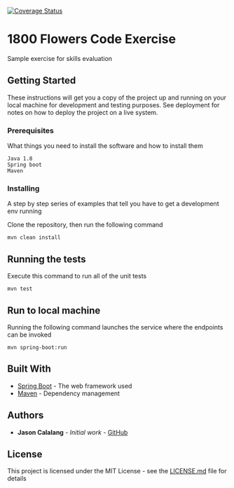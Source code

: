 [![Coverage Status](https://coveralls.io/repos/github/jasoncalalang/1800f-test/badge.svg?branch=master)](https://coveralls.io/github/jasoncalalang/1800f-test?branch=master)

# 1800 Flowers Code Exercise

Sample exercise for skills evaluation

## Getting Started

These instructions will get you a copy of the project up and running on your local machine for development and testing purposes. See deployment for notes on how to deploy the project on a live system.

### Prerequisites

What things you need to install the software and how to install them

```
Java 1.8
Spring boot
Maven
```

### Installing

A step by step series of examples that tell you have to get a development env running

Clone the repository, then run the following command

```
mvn clean install
```

## Running the tests

Execute this command to run all of the unit tests

```
mvn test
```

## Run to local machine

Running the following command launches the service where the endpoints can be invoked

```
mvn spring-boot:run
```

## Built With

* [Spring Boot](https://projects.spring.io/spring-boot/) - The web framework used
* [Maven](https://maven.apache.org/) - Dependency management

## Authors

* **Jason Calalang** - *Initial work* - [GitHub](https://github.com/jasoncalalang)

## License

This project is licensed under the MIT License - see the [LICENSE.md](LICENSE.md) file for details
